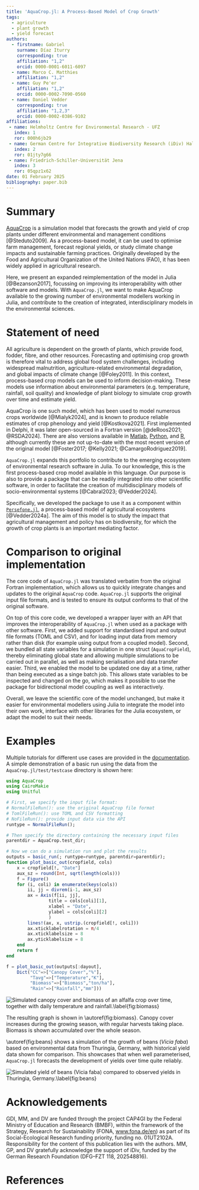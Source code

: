 ```yaml
---
title: 'AquaCrop.jl: A Process-Based Model of Crop Growth'
tags:
  - agriculture
  - plant growth
  - yield forecast
authors:
  - firstname: Gabriel 
    surname: Díaz Iturry
    corresponding: true
    affiliation: "1,2"
    orcid: 0000-0001-6011-6097
  - name: Marco C. Matthies
    affiliation: "1,2"
  - name: Guy Pe'er
    affiliation: "1,2"
    orcid: 0000-0002-7090-0560
  - name: Daniel Vedder
    corresponding: true
    affiliation: "1,2,3"
    orcid: 0000-0002-0386-9102
affiliations:
 - name: Helmholtz Centre for Environmental Research - UFZ
   index: 1
   ror: 000h6jb29
 - name: German Centre for Integrative Biodiversity Research (iDiv) Halle-Jena-Leipzig
   index: 2
   ror: 01jty7g66
 - name: Friedrich-Schiller-Universität Jena
   index: 3
   ror: 05qpz1x62
date: 01 February 2025
bibliography: paper.bib
---
```


# Summary

[AquaCrop](https://www.fao.org/aquacrop/en/) is a simulation model that forecasts
the growth and yield of crop plants under different environmental and management
conditions [@Steduto2009]. As a process-based model, it can be used to optimise 
farm management, forecast regional yields, or study climate change impacts and 
sustainable farming practices. Originally developed by the Food and Agricultural 
Organization of the United Nations (FAO), it has been widely applied in agricultural 
research.

Here, we present an expanded reimplementation of the model in Julia [@Bezanson2017], 
focussing on improving its interoperability with other software and models. With 
`AquaCrop.jl`, we want to make AquaCrop available to the growing number of environmental
modellers working in Julia, and contribute to the creation of integrated, 
interdisciplinary models in the environmental sciences.

# Statement of need

All agriculture is dependent on the growth of plants, which provide food, fodder, 
fibre, and other resources. Forecasting and optimising crop growth is therefore
vital to address global food system challenges, including widespread malnutrition, 
agriculture-related environmental degradation, and global impacts of climate change 
[@Foley2011]. In this context, process-based crop models can be used to inform 
decision-making. These models use information about environmental parameters (e.g. 
temperature, rainfall, soil quality) and knowledge of plant biology to simulate 
crop growth over time and estimate yield.

AquaCrop is one such model, which has been used to model numerous crops worldwide 
[@Mialyk2024], and is known to produce reliable estimates of crop phenology and yield 
[@Kostkova2021]. First implemented in Delphi, it was later open-sourced in a Fortran 
version [@deRoos2021; @RSDA2024]. There are also versions available in 
[Matlab](https://github.com/aquacropos/aquacrop-matlab), [Python](https://github.com/aquacropos/aquacrop), and [R](https://github.com/jrodriguez88/aquacrop-R),
although currently these are not up-to-date with the most recent version of the 
original model [@Foster2017; @Kelly2021; @CamargoRodriguez2019]. 

`AquaCrop.jl` expands this portfolio to contribute to the emerging ecosystem of
environmental research software in Julia. To our knowledge, this is the first 
process-based crop model available in this language. Our purpose is also to provide a 
package that can be readily integrated into other scientific software, in order to
facilitate the creation of multidisciplinary models of socio-environmental systems
[@Cabral2023; @Vedder2024].

Specifically, we developed the package to use it as a component within 
[`Persefone.jl`](https://persefone-model.eu), a process-based model of agricultural 
ecosystems [@Vedder2024a]. The aim of this model is to study the impact that 
agricultural management and policy has on biodiversity, for which the growth of 
crop plants is an important mediating factor.

# Comparison to original implementation

The core code of `AquaCrop.jl` was translated verbatim from the original Fortran 
implementation, which allows us to quickly integrate changes and updates
to the original `AquaCrop` code. `AquaCrop.jl` supports the original input file
formats, and is tested to ensure its output conforms to that of the original software.

On top of this core code, we developed a wrapper layer with an API that improves
the interoperability of `AquaCrop.jl` when used as a package with other software. 
First, we added support for standardised input and output file formats (TOML and CSV),
and for loading input data from memory rather than disk (for example using output from
a coupled model). Second, we bundled all state variables for a simulation in one 
struct (`AquaCropField`), thereby eliminating global state and allowing multiple 
simulations to be carried out in parallel, as well as making serialisation and data 
transfer easier. Third, we enabled the model to be updated one day at a time, rather
than being executed as a singe batch job. This allows state variables to be inspected 
and changed on the go, which makes it possible to use the package for bidirectional 
model coupling as well as interactively.

Overall, we leave the scientific core of the model unchanged, but make it easier
for environmental modellers using Julia to integrate the model into their own work,
interface with other libraries for the Julia ecosystem, or adapt the model to suit
their needs.

# Examples 

Multiple tutorials for different use cases are provided in the 
[documentation](https://gabo-di.github.io/AquaCrop.jl/dev/userguide/).
A simple demonstration of a basic run using the data from the 
`AquaCrop.jl/test/testcase` directory is shown here:

```julia
using AquaCrop
using CairoMakie
using Unitful

# First, we specify the input file format:
# NormalFileRun(): use the original AquaCrop file format
# TomlFileRun(): use TOML and CSV formatting
# NoFileRun(): provide input data via the API
runtype = NormalFileRun();

# Then specify the directory containing the necessary input files
parentdir = AquaCrop.test_dir;

# Now we can do a simulation run and plot the results
outputs = basic_run(; runtype=runtype, parentdir=parentdir);
function plot_basic_out(cropfield, cols)
    x = cropfield[!, "Date"]
    aux_sz = round(Int, sqrt(length(cols)))
    f = Figure()
    for (i, coli) in enumerate(keys(cols))
        ii, jj = divrem(i-1, aux_sz)
        ax = Axis(f[ii, jj],
                title = cols[coli][1],
                xlabel = "Date",
                ylabel = cols[coli][2]
                )
        lines!(ax, x, ustrip.(cropfield[!, coli]))
        ax.xticklabelrotation = π/4
        ax.xticklabelsize = 8
        ax.yticklabelsize = 8
    end
    return f
end

f = plot_basic_out(outputs[:dayout], 
    Dict("CC"=>["Canopy Cover","%"], 
         "Tavg"=>["Temperature","K"],
         "Biomass"=>["Biomass","ton/ha"],
         "Rain"=>["Rainfall","mm"]))
```

![Simulated canopy cover and biomass of an alfalfa crop over time, together with daily temperature and rainfall.\label{fig:biomass}](example.png)

The resulting graph is shown in \autoref{fig:biomass}. Canopy cover increases during
the growing season, with regular harvests taking place. Biomass is shown accumulated
over the whole season.

\autoref{fig:beans} shows a simulation of the growth of beans (*Vicia faba*) based on 
environmental data from Thuringia, Germany, with historical yield data shown 
for comparison. This showcases that when well parameterised, `AquaCrop.jl` forecasts 
the development of yields over time quite reliably.

![Simulated yield of beans (*Vicia faba*) compared to observed yields in Thuringia, Germany.\label{fig:beans}](beans.png)

# Acknowledgements

GDI, MM, and DV are funded through the project CAP4GI by the Federal Ministry of 
Education and Research (BMBF), within the framework of the Strategy, Research for 
Sustainability (FONA, www.fona.de/en) as part of its Social-Ecological Research 
funding priority, funding no. 01UT2102A. Responsibility for the content of this 
publication lies with the authors. MM, GP, and DV gratefully acknowledge the support 
of iDiv, funded by the German Research Foundation (DFG–FZT 118, 202548816).

# References
